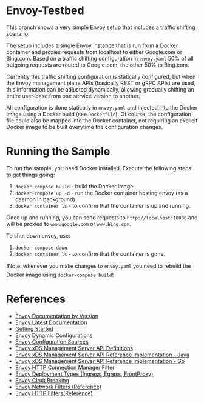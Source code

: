 # Envoy-Testbed

This branch shows a very simple Envoy setup that includes a traffic shifting scenario.

The setup includes a single Envoy instance that is run from a Docker container and proxies requests from localhost to either Google.com or Bing.com. Based on a traffic shifting configuration in `envoy.yaml` 50% of all outgoing requests are routed to Google.com, the other 50% to Bing.com.

Currently this traffic shifting configuration is statically configured, but when the Envoy management plane APIs (basically REST or gRPC APIs) are used, this information can be adjusted dynamically, allowing gradually shifting an entire user-base from one service version to another.

All configuration is done statically in `envoy.yaml` and injected into the Docker image using a Docker build (see `Dockerfile`).
Of course, the configuration file could also be mapped into the Docker container, not requiring an explicit Docker image to be built everytime the configuration changes.

# Running the Sample

To run the sample, you need Docker installed. Execute the following steps to get things going:

1. `docker-compose build` - build the Docker image
2. `docker-compose up -d` - run the Docker container hosting envoy (as a daemon in background)
3. `docker container ls` - to confirm that the container is up and running.

Once up and running, you can send requests to `http://localhost:10000` and will be proxied to `www.google.com` or `www.bing.com`.

To shut down envoy, use:
1. `docker-compose down`
2. `docker container ls` - to confirm that the container is gone.

❗Note: whenever you make changes to `envoy.yaml` you need to rebuild the Docker image using `docker-compose build`!

# References

* [Envoy Documentation by Version](https://www.envoyproxy.io/docs)
* [Envoy Latest Documentation](https://www.envoyproxy.io/docs/envoy/latest/)
* [Getting Started](https://www.envoyproxy.io/docs/envoy/latest/start/start)
* [Envoy Dynamic Configurations](https://www.envoyproxy.io/docs/envoy/latest/intro/arch_overview/operations/dynamic_configuration#arch-overview-dynamic-config)
* [Envoy Configuration Sources](https://www.envoyproxy.io/docs/envoy/latest/api-v2/api/v2/core/config_source.proto#envoy-api-field-core-configsource-api-config-source)
* [Envoy xDS Management Server API Definitions](https://www.envoyproxy.io/docs/envoy/latest/configuration/overview/xds_api#config-overview-management-server)
* [Envoy xDS Management Server API Reference Implementation - Java](https://github.com/envoyproxy/java-control-plane)
* [Envoy xDS Management Server API Reference Implementation - Go](https://github.com/envoyproxy/go-control-plane)
* [Envoy HTTP Connection Manager Filter](https://www.envoyproxy.io/docs/envoy/latest/api-v3/extensions/filters/network/http_connection_manager/v3/http_connection_manager.proto#envoy-v3-api-msg-extensions-filters-network-http-connection-manager-v3-httpconnectionmanager)
* [Envoy Deployment Types (Ingress, Egress, FrontProxy)](https://www.envoyproxy.io/docs/envoy/latest/intro/deployment_types/deployment_types)
* [Envoy Ciruit Breaking](https://www.envoyproxy.io/docs/envoy/latest/intro/arch_overview/upstream/circuit_breaking#arch-overview-circuit-break)
* [Envoy Network Filters (Reference)](https://www.envoyproxy.io/docs/envoy/latest/configuration/listeners/network_filters/network_filters)
* [Envoy HTTP Filters(Reference)](https://www.envoyproxy.io/docs/envoy/latest/configuration/http/http_filters/http_filters)
